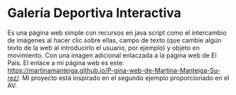 # Galería Deportiva Interactiva

Es una página web simple con recursos en java script como el intercambio de imágenes al hacer clic sobre ellas,
 campo de texto (que cambie algún texto de la web al introducirlo el usuario, por ejemplo) y objeto en movimiento. 
 Con una imagen adicional enlaczada a la página web de El País. 
 El enlace a mi página web es este: https://martinamanteiga.github.io/P-gina-web-de-Martina-Manteiga-Su-rez/.
 Mi proyecto está inspirado en el segundo ejemplo proporcionado en el AV.
